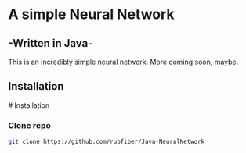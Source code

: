 <h1 class="Title">A simple Neural Network</h1>
<h2 class="text">-Written in Java-</h2>
<p class="text">
This is an incredibly simple neural network. More coming soon, maybe.
</p>
<h2>
  Installation
</h2>
# Installation

### Clone repo
```bash
git clone https://github.com/rubfiber/Java-NeuralNetwork
```

